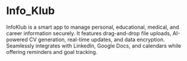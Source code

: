 # Info_Klub
InfoKlub is a smart app to manage personal, educational, medical, and career information securely. It features drag-and-drop file uploads, AI-powered CV generation, real-time updates, and data encryption. Seamlessly integrates with LinkedIn, Google Docs, and calendars while offering reminders and goal tracking.
